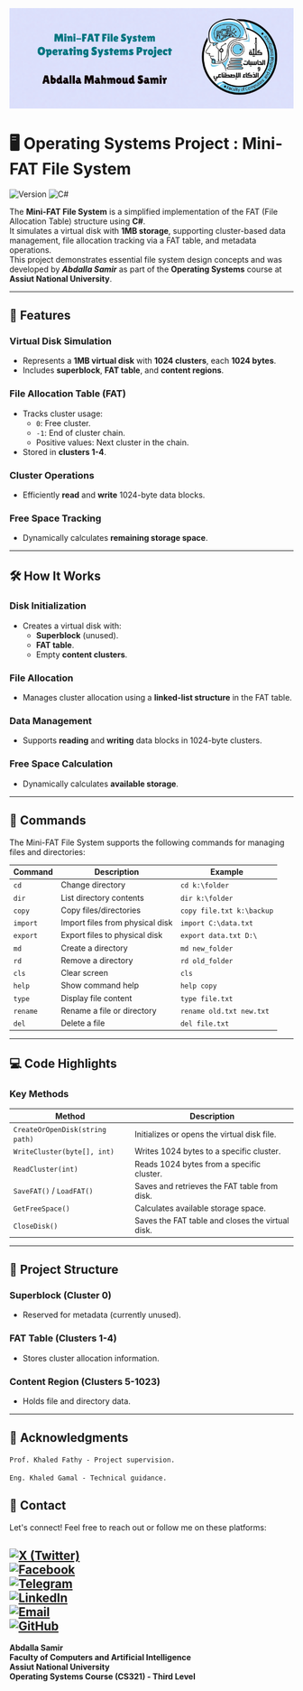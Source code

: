 ![Operating Systems Banner](https://github.com/abdallasamir04/Operating-Systems-Project/raw/main/OS/osbanner.png)


# 🖥️ Operating Systems Project : Mini-FAT File System


![Version](https://img.shields.io/badge/version-1.0.0-green.svg?style=for-the-badge&logo=github&logoColor=white)
![C#](https://img.shields.io/badge/Language-C%23-0078d4.svg?style=for-the-badge&logo=csharp&logoColor=white)

The **Mini-FAT File System** is a simplified implementation of the FAT (File Allocation Table) structure using **C#**.  
It simulates a virtual disk with **1MB storage**, supporting cluster-based data management, file allocation tracking via a FAT table, and metadata operations.  
This project demonstrates essential file system design concepts and was developed by **_Abdalla Samir_** as part of the **Operating Systems** course at **Assiut National University**.

---

## 🚀 Features

### Virtual Disk Simulation
- Represents a **1MB virtual disk** with **1024 clusters**, each **1024 bytes**.
- Includes **superblock**, **FAT table**, and **content regions**.

### File Allocation Table (FAT)
- Tracks cluster usage:
  - `0`: Free cluster.
  - `-1`: End of cluster chain.
  - Positive values: Next cluster in the chain.
- Stored in **clusters 1-4**.

### Cluster Operations
- Efficiently **read** and **write** 1024-byte data blocks.

### Free Space Tracking
- Dynamically calculates **remaining storage space**.

---

## 🛠️ How It Works

### Disk Initialization
- Creates a virtual disk with:
  - **Superblock** (unused).
  - **FAT table**.
  - Empty **content clusters**.

### File Allocation
- Manages cluster allocation using a **linked-list structure** in the FAT table.

### Data Management
- Supports **reading** and **writing** data blocks in 1024-byte clusters.

### Free Space Calculation
- Dynamically calculates **available storage**.

---

## 📜 Commands

The Mini-FAT File System supports the following commands for managing files and directories:

| Command     | Description                                  | Example                     |
|-------------|----------------------------------------------|-----------------------------|
| `cd`        | Change directory                             | `cd k:\folder`              |
| `dir`       | List directory contents                      | `dir k:\folder`             |
| `copy`      | Copy files/directories                       | `copy file.txt k:\backup`   |
| `import`    | Import files from physical disk              | `import C:\data.txt`        |
| `export`    | Export files to physical disk                | `export data.txt D:\`       |
| `md`        | Create a directory                           | `md new_folder`             |
| `rd`        | Remove a directory                           | `rd old_folder`             |
| `cls`       | Clear screen                                 | `cls`                       |
| `help`      | Show command help                            | `help copy`                 |
| `type`      | Display file content                         | `type file.txt`             |
| `rename`    | Rename a file or directory                   | `rename old.txt new.txt`    |
| `del`       | Delete a file                                | `del file.txt`              |

---

## 💻 Code Highlights

### Key Methods
| Method                          | Description                                      |
|---------------------------------|--------------------------------------------------|
| `CreateOrOpenDisk(string path)` | Initializes or opens the virtual disk file.      |
| `WriteCluster(byte[], int)`     | Writes 1024 bytes to a specific cluster.         |
| `ReadCluster(int)`              | Reads 1024 bytes from a specific cluster.        |
| `SaveFAT()` / `LoadFAT()`       | Saves and retrieves the FAT table from disk.     |
| `GetFreeSpace()`                | Calculates available storage space.              |
| `CloseDisk()`                   | Saves the FAT table and closes the virtual disk. |

---

## 📂 Project Structure

### Superblock (Cluster 0)
- Reserved for metadata (currently unused).

### FAT Table (Clusters 1-4)
- Stores cluster allocation information.

### Content Region (Clusters 5-1023)
- Holds file and directory data.

---


## 🙏 Acknowledgments


    Prof. Khaled Fathy - Project supervision.

    Eng. Khaled Gamal - Technical guidance.

    
## 📧 Contact

Let's connect! Feel free to reach out or follow me on these platforms:  

[![X (Twitter)](https://img.shields.io/badge/X-black.svg?style=for-the-badge&logo=X&logoColor=white)](https://x.com/abdallasamir04)  
[![Facebook](https://img.shields.io/badge/Facebook-1877F2?style=for-the-badge&logo=facebook&logoColor=white)](https://www.facebook.com/abdallasamir04/)  
[![Telegram](https://img.shields.io/badge/Telegram-2CA5E0?style=for-the-badge&logo=telegram&logoColor=white)](https://t.me/abdallasamir04)  
[![LinkedIn](https://img.shields.io/badge/LinkedIn-0077B5?style=for-the-badge&logo=linkedin&logoColor=white)](https://www.linkedin.com/in/abdalla-mahmoud-9264242b6/)  
[![Email](https://img.shields.io/badge/Email-D14836?style=for-the-badge&logo=gmail&logoColor=white)](mailto:samirovic707@gmail.com)  
[![GitHub](https://img.shields.io/badge/GitHub-%23121011.svg?style=for-the-badge&logo=github&logoColor=white)](https://github.com/abdallasamir04)  
---
**Abdalla Samir**  
**Faculty of Computers and Artificial Intelligence**  
**Assiut National University**  
**Operating Systems Course (CS321) - Third Level**
